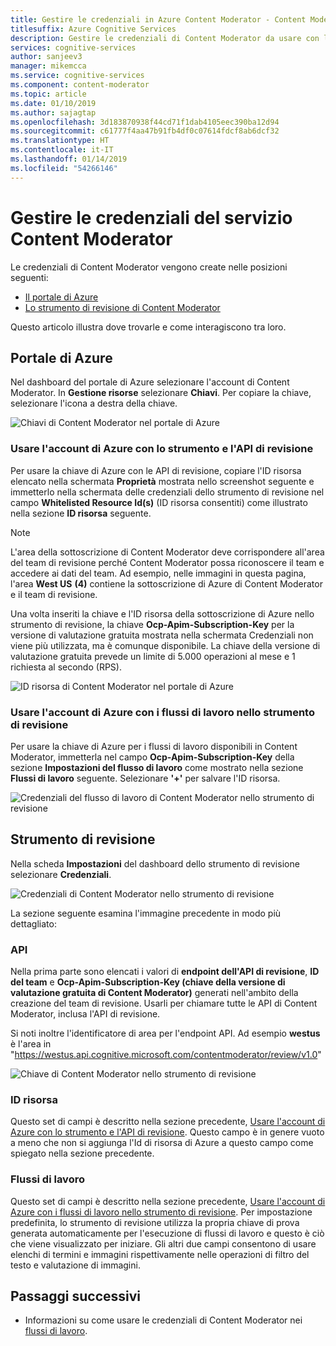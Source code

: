 ```yaml
---
title: Gestire le credenziali in Azure Content Moderator - Content Moderator
titlesuffix: Azure Cognitive Services
description: Gestire le credenziali di Content Moderator da usare con le API.
services: cognitive-services
author: sanjeev3
manager: mikemcca
ms.service: cognitive-services
ms.component: content-moderator
ms.topic: article
ms.date: 01/10/2019
ms.author: sajagtap
ms.openlocfilehash: 3d183870938f44cd71f1dab4105eec390ba12d94
ms.sourcegitcommit: c61777f4aa47b91fb4df0c07614fdcf8ab6dcf32
ms.translationtype: HT
ms.contentlocale: it-IT
ms.lasthandoff: 01/14/2019
ms.locfileid: "54266146"
---
```

# <a name="manage-content-moderator-service-credentials"></a>Gestire le credenziali del servizio Content Moderator

Le credenziali di Content Moderator vengono create nelle posizioni seguenti:

- [Il portale di Azure](https://ms.portal.azure.com/#create/Microsoft.CognitiveServicesContentModerator)
- [Lo strumento di revisione di Content Moderator](https://contentmoderator.cognitive.microsoft.com/)

Questo articolo illustra dove trovarle e come interagiscono tra loro.

## <a name="the-azure-portal"></a>Portale di Azure

Nel dashboard del portale di Azure selezionare l'account di Content Moderator. In **Gestione risorse** selezionare **Chiavi**. Per copiare la chiave, selezionare l'icona a destra della chiave.

![Chiavi di Content Moderator nel portale di Azure](images/credentials-azure-portal-keys.PNG)

### <a name="use-the-azure-account-with-the-review-tool-and-review-api"></a>Usare l'account di Azure con lo strumento e l'API di revisione
Per usare la chiave di Azure con le API di revisione, copiare l'ID risorsa elencato nella schermata **Proprietà** mostrata nello screenshot seguente e immetterlo nella schermata delle credenziali dello strumento di revisione nel campo **Whitelisted Resource Id(s)** (ID risorsa consentiti) come illustrato nella sezione **ID risorsa** seguente. 

> [!NOTE]
> L'area della sottoscrizione di Content Moderator deve corrispondere all'area del team di revisione perché Content Moderator possa riconoscere il team e accedere ai dati del team. Ad esempio, nelle immagini in questa pagina, l'area **West US** **(4)** contiene la sottoscrizione di Azure di Content Moderator e il team di revisione.
>
> Una volta inseriti la chiave e l'ID risorsa della sottoscrizione di Azure nello strumento di revisione, la chiave **Ocp-Apim-Subscription-Key** per la versione di valutazione gratuita mostrata nella schermata Credenziali non viene più utilizzata, ma è comunque disponibile.
> La chiave della versione di valutazione gratuita prevede un limite di 5.000 operazioni al mese e 1 richiesta al secondo (RPS).

![ID risorsa di Content Moderator nel portale di Azure](images/credentials-azure-portal-resourceid.PNG)

### <a name="use-the-azure-account-with-the-workflows-in-the-review-tool"></a>Usare l'account di Azure con i flussi di lavoro nello strumento di revisione

Per usare la chiave di Azure per i flussi di lavoro disponibili in Content Moderator, immetterla nel campo **Ocp-Apim-Subscription-Key** della sezione **Impostazioni del flusso di lavoro** come mostrato nella sezione **Flussi di lavoro** seguente. Selezionare **'+'** per salvare l'ID risorsa.

![Credenziali del flusso di lavoro di Content Moderator nello strumento di revisione](images/credentials-workflow.PNG)

## <a name="the-review-tool"></a>Strumento di revisione

Nella scheda **Impostazioni** del dashboard dello strumento di revisione selezionare **Credenziali**.

![Credenziali di Content Moderator nello strumento di revisione](images/credentials-trial-resource-workflow.PNG)

La sezione seguente esamina l'immagine precedente in modo più dettagliato:

### <a name="api"></a>API

Nella prima parte sono elencati i valori di **endpoint dell'API di revisione**, **ID del team** e **Ocp-Apim-Subscription-Key (chiave della versione di valutazione gratuita di Content Moderator)** generati nell'ambito della creazione del team di revisione. Usarli per chiamare tutte le API di Content Moderator, inclusa l'API di revisione.

Si noti inoltre l'identificatore di area per l'endpoint API. Ad esempio **westus** è l'area in "https://westus.api.cognitive.microsoft.com/contentmoderator/review/v1.0"

![Chiave di Content Moderator nello strumento di revisione](images/credentials-trialkey.PNG)

### <a name="resource-id"></a>ID risorsa

Questo set di campi è descritto nella sezione precedente, [Usare l'account di Azure con lo strumento e l'API di revisione](credentials.md#use-the-azure-account-with-the-review-tool-and-review-api). Questo campo è in genere vuoto a meno che non si aggiunga l'Id di risorsa di Azure a questo campo come spiegato nella sezione precedente.

### <a name="workflows"></a>Flussi di lavoro

Questo set di campi è descritto nella sezione precedente, [Usare l'account di Azure con i flussi di lavoro nello strumento di revisione](credentials.md#use-the-azure-account-with-the-workflows-in-the-review-tool). Per impostazione predefinita, lo strumento di revisione utilizza la propria chiave di prova generata automaticamente per l'esecuzione di flussi di lavoro e questo è ciò che viene visualizzato per iniziare. Gli altri due campi consentono di usare elenchi di termini e immagini rispettivamente nelle operazioni di filtro del testo e valutazione di immagini.

## <a name="next-steps"></a>Passaggi successivi

* Informazioni su come usare le credenziali di Content Moderator nei [flussi di lavoro](workflows.md).
